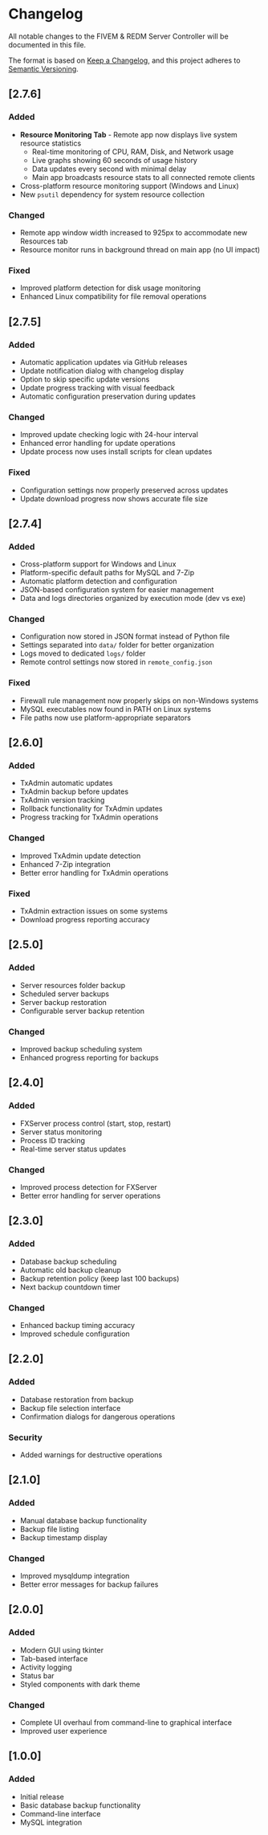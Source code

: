 # Changelog

All notable changes to the FIVEM & REDM Server Controller will be documented in this file.

The format is based on [Keep a Changelog](https://keepachangelog.com/en/1.0.0/),
and this project adheres to [Semantic Versioning](https://semver.org/spec/v2.0.0.html).

## [2.7.6]

### Added
- **Resource Monitoring Tab** - Remote app now displays live system resource statistics
  - Real-time monitoring of CPU, RAM, Disk, and Network usage
  - Live graphs showing 60 seconds of usage history
  - Data updates every second with minimal delay
  - Main app broadcasts resource stats to all connected remote clients
- Cross-platform resource monitoring support (Windows and Linux)
- New `psutil` dependency for system resource collection

### Changed
- Remote app window width increased to 925px to accommodate new Resources tab
- Resource monitor runs in background thread on main app (no UI impact)

### Fixed
- Improved platform detection for disk usage monitoring
- Enhanced Linux compatibility for file removal operations

## [2.7.5]

### Added
- Automatic application updates via GitHub releases
- Update notification dialog with changelog display
- Option to skip specific update versions
- Update progress tracking with visual feedback
- Automatic configuration preservation during updates

### Changed
- Improved update checking logic with 24-hour interval
- Enhanced error handling for update operations
- Update process now uses install scripts for clean updates

### Fixed
- Configuration settings now properly preserved across updates
- Update download progress now shows accurate file size

## [2.7.4] 

### Added
- Cross-platform support for Windows and Linux
- Platform-specific default paths for MySQL and 7-Zip
- Automatic platform detection and configuration
- JSON-based configuration system for easier management
- Data and logs directories organized by execution mode (dev vs exe)

### Changed
- Configuration now stored in JSON format instead of Python file
- Settings separated into `data/` folder for better organization
- Logs moved to dedicated `logs/` folder
- Remote control settings now stored in `remote_config.json`

### Fixed
- Firewall rule management now properly skips on non-Windows systems
- MySQL executables now found in PATH on Linux systems
- File paths now use platform-appropriate separators

## [2.6.0]

### Added
- TxAdmin automatic updates
- TxAdmin backup before updates
- TxAdmin version tracking
- Rollback functionality for TxAdmin updates
- Progress tracking for TxAdmin operations

### Changed
- Improved TxAdmin update detection
- Enhanced 7-Zip integration
- Better error handling for TxAdmin operations

### Fixed
- TxAdmin extraction issues on some systems
- Download progress reporting accuracy

## [2.5.0]

### Added
- Server resources folder backup
- Scheduled server backups
- Server backup restoration
- Configurable server backup retention

### Changed
- Improved backup scheduling system
- Enhanced progress reporting for backups

## [2.4.0] 

### Added
- FXServer process control (start, stop, restart)
- Server status monitoring
- Process ID tracking
- Real-time server status updates

### Changed
- Improved process detection for FXServer
- Better error handling for server operations

## [2.3.0]

### Added
- Database backup scheduling
- Automatic old backup cleanup
- Backup retention policy (keep last 100 backups)
- Next backup countdown timer

### Changed
- Enhanced backup timing accuracy
- Improved schedule configuration

## [2.2.0] 

### Added
- Database restoration from backup
- Backup file selection interface
- Confirmation dialogs for dangerous operations

### Security
- Added warnings for destructive operations

## [2.1.0]

### Added
- Manual database backup functionality
- Backup file listing
- Backup timestamp display

### Changed
- Improved mysqldump integration
- Better error messages for backup failures

## [2.0.0]

### Added
- Modern GUI using tkinter
- Tab-based interface
- Activity logging
- Status bar
- Styled components with dark theme

### Changed
- Complete UI overhaul from command-line to graphical interface
- Improved user experience

## [1.0.0]

### Added
- Initial release
- Basic database backup functionality
- Command-line interface
- MySQL integration

